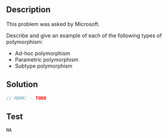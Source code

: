 ## Description

This problem was asked by Microsoft.

Describe and give an example of each of the following types of polymorphism:

- Ad-hoc polymorphism
- Parametric polymorphism
- Subtype polymorphism


## Solution

```swift
// MARK: - TODO
```

## Test

```swift
NA
```
